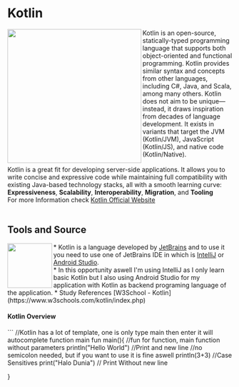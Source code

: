 <h1>Kotlin</h1>

<img align="left" src="https://github.com/moozunch/LearnKotlin/assets/112236945/37990409-bdae-4413-b78f-2c3f67d3ffcb" style="width:300px;height:300px;">
Kotlin is an open-source, statically-typed programming language that supports both object-oriented and functional programming. Kotlin provides similar syntax and concepts from other languages, including C#, Java, and Scala, among many others. Kotlin does not aim to be unique—instead, it draws inspiration from decades of language development. It exists in variants that target the JVM (Kotlin/JVM), JavaScript (Kotlin/JS), and native code (Kotlin/Native).
<br>
<br>
Kotlin is a great fit for developing server-side applications. It allows you to write concise and expressive code while maintaining full compatibility with existing Java-based technology stacks, all with a smooth learning curve:
<b>Expressiveness</b>, <b>Scalability</b>, <b>Interoperability</b>, <b>Migration</b>, and <b>Tooling</b>
<br>
For more Information check <a href="https://kotlinlang.org/">Kotlin Official Website</a>
<br>
<br>

<h2>Tools and Source</h2>

<img align="left" src="https://github.com/moozunch/LearnKotlin/assets/112236945/700f1d31-b0a8-4a0b-8dad-d864cb8d590a" style="width:100px;height:100px;">
* Kotlin is a language developed by <a href="https://www.jetbrains.com/">JetBrains</a> and to use it you need to use one of JetBrains IDE in which is <a href="https://www.jetbrains.com/idea/">IntelliJ</a> or <a href="[https://www.jetbrains.com/idea/](https://developer.android.com/studio)">Android Studio</a>. <br>
* In this opportunity aswell I'm using IntelliJ as I only learn basic Kotlin but I also using Android Studio for my application with Kotlin as backend programing language of the application.
*  Study References [W3School - Kotlin](https://www.w3schools.com/kotlin/index.php)

<h4>Kotlin Overview</h4>
```
//Kotlin has a lot of template, one is only type main then enter it will autocomplete function main
fun main(){
    //fun for function, main function without parameters
    println("Hello World") //Print and new line
    //no semicolon needed, but if you want to use it is fine aswell
    println(3+3)
    //Case Sensitives
    print("Halo Dunia") // Print Without new line

}
```


